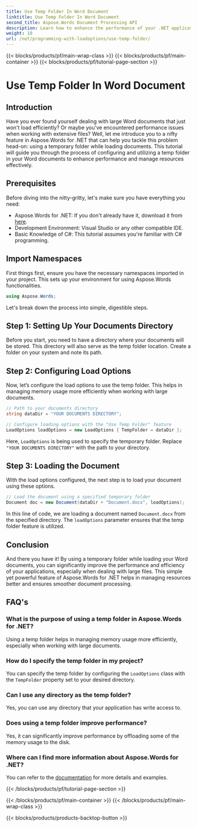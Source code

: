 ```yaml
---
title: Use Temp Folder In Word Document
linktitle: Use Temp Folder In Word Document
second_title: Aspose.Words Document Processing API
description: Learn how to enhance the performance of your .NET applications by using a temporary folder while loading Word documents with Aspose.Words.
weight: 10
url: /net/programming-with-loadoptions/use-temp-folder/
---
```


{{< blocks/products/pf/main-wrap-class >}}
{{< blocks/products/pf/main-container >}}
{{< blocks/products/pf/tutorial-page-section >}}

# Use Temp Folder In Word Document

## Introduction

Have you ever found yourself dealing with large Word documents that just won't load efficiently? Or maybe you've encountered performance issues when working with extensive files? Well, let me introduce you to a nifty feature in Aspose.Words for .NET that can help you tackle this problem head-on: using a temporary folder while loading documents. This tutorial will guide you through the process of configuring and utilizing a temp folder in your Word documents to enhance performance and manage resources effectively.

## Prerequisites

Before diving into the nitty-gritty, let's make sure you have everything you need:

- Aspose.Words for .NET: If you don't already have it, download it from [here](https://releases.aspose.com/words/net/).
- Development Environment: Visual Studio or any other compatible IDE.
- Basic Knowledge of C#: This tutorial assumes you're familiar with C# programming.

## Import Namespaces

First things first, ensure you have the necessary namespaces imported in your project. This sets up your environment for using Aspose.Words functionalities.

```csharp
using Aspose.Words;
```

Let's break down the process into simple, digestible steps.

## Step 1: Setting Up Your Documents Directory

Before you start, you need to have a directory where your documents will be stored. This directory will also serve as the temp folder location. Create a folder on your system and note its path.

## Step 2: Configuring Load Options

Now, let’s configure the load options to use the temp folder. This helps in managing memory usage more efficiently when working with large documents.

```csharp
// Path to your documents directory
string dataDir = "YOUR DOCUMENTS DIRECTORY";

// Configure loading options with the "Use Temp Folder" feature
LoadOptions loadOptions = new LoadOptions { TempFolder = dataDir };
```

Here, `LoadOptions` is being used to specify the temporary folder. Replace `"YOUR DOCUMENTS DIRECTORY"` with the path to your directory.

## Step 3: Loading the Document

With the load options configured, the next step is to load your document using these options.

```csharp
// Load the document using a specified temporary folder
Document doc = new Document(dataDir + "Document.docx", loadOptions);
```

In this line of code, we are loading a document named `Document.docx` from the specified directory. The `loadOptions` parameter ensures that the temp folder feature is utilized.

## Conclusion

And there you have it! By using a temporary folder while loading your Word documents, you can significantly improve the performance and efficiency of your applications, especially when dealing with large files. This simple yet powerful feature of Aspose.Words for .NET helps in managing resources better and ensures smoother document processing.

## FAQ's

### What is the purpose of using a temp folder in Aspose.Words for .NET?
Using a temp folder helps in managing memory usage more efficiently, especially when working with large documents.

### How do I specify the temp folder in my project?
You can specify the temp folder by configuring the `LoadOptions` class with the `TempFolder` property set to your desired directory.

### Can I use any directory as the temp folder?
Yes, you can use any directory that your application has write access to.

### Does using a temp folder improve performance?
Yes, it can significantly improve performance by offloading some of the memory usage to the disk.

### Where can I find more information about Aspose.Words for .NET?
You can refer to the [documentation](https://reference.aspose.com/words/net/) for more details and examples.

{{< /blocks/products/pf/tutorial-page-section >}}

{{< /blocks/products/pf/main-container >}}
{{< /blocks/products/pf/main-wrap-class >}}

{{< blocks/products/products-backtop-button >}}
